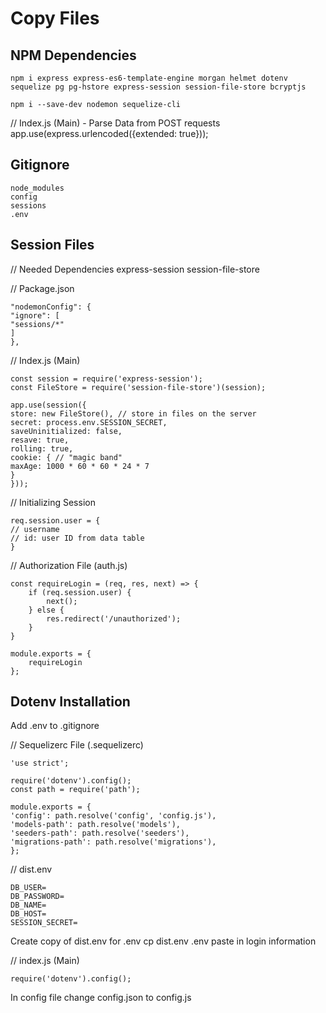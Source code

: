 # Copy Files

## NPM Dependencies

```
npm i express express-es6-template-engine morgan helmet dotenv sequelize pg pg-hstore express-session session-file-store bcryptjs
```

```
npm i --save-dev nodemon sequelize-cli
```

// Index.js (Main) - Parse Data from POST requests
app.use(express.urlencoded({extended: true}));

## Gitignore

```
node_modules
config
sessions
.env
```

## Session Files

// Needed Dependencies
express-session session-file-store

// Package.json

```
"nodemonConfig": {
"ignore": [
"sessions/*"
]
},
```

// Index.js (Main)

```
const session = require('express-session');
const FileStore = require('session-file-store')(session);
```

```
app.use(session({
store: new FileStore(), // store in files on the server
secret: process.env.SESSION_SECRET,
saveUninitialized: false,
resave: true,
rolling: true,
cookie: { // "magic band"
maxAge: 1000 * 60 * 60 * 24 * 7
}
}));
```

// Initializing Session

```
req.session.user = {
// username
// id: user ID from data table
}
```

// Authorization File (auth.js)

```
const requireLogin = (req, res, next) => {
    if (req.session.user) {
        next();
    } else {
        res.redirect('/unauthorized');
    }
}

module.exports = {
    requireLogin
};
```

## Dotenv Installation

Add .env to .gitignore

// Sequelizerc File (.sequelizerc)

```
'use strict';

require('dotenv').config();
const path = require('path');

module.exports = {
'config': path.resolve('config', 'config.js'),
'models-path': path.resolve('models'),
'seeders-path': path.resolve('seeders'),
'migrations-path': path.resolve('migrations'),
};
```

// dist.env

```
DB_USER=
DB_PASSWORD=
DB_NAME=
DB_HOST=
SESSION_SECRET=
```

Create copy of dist.env for .env
cp dist.env .env
paste in login information

// index.js (Main)

```
require('dotenv').config();
```

In config file change config.json to config.js
